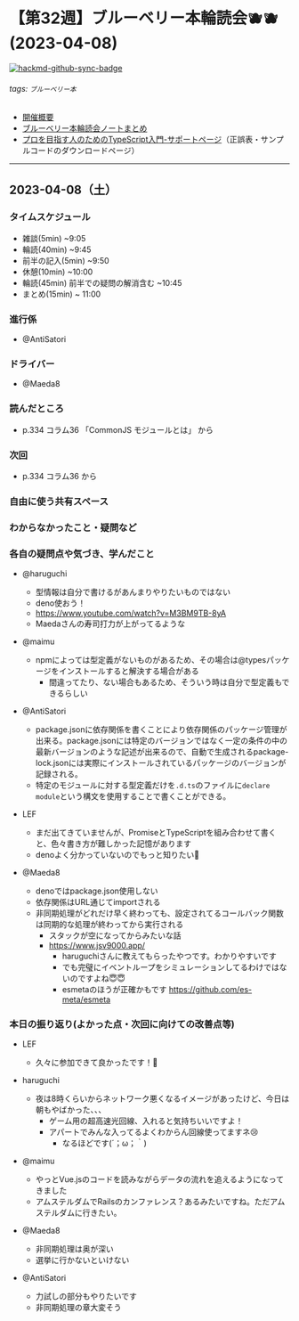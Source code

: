 # 【第32週】ブルーベリー本輪読会🫐🫐<br />(2023-04-08)

[![hackmd-github-sync-badge](https://hackmd.io/hcbf4nd1QE-ioRfMzL20rg/badge)](https://hackmd.io/hcbf4nd1QE-ioRfMzL20rg)


###### tags: `ブルーベリー本`

- [開催概要](https://hackmd.io/1kCgi6_tSGukG0KZrqDLvA)
- [ブルーベリー本輪読会ノートまとめ](https://hackmd.io/Ih6bdReuR3eQpYkGaCx8pg)
- [プロを目指す人のためのTypeScript入門-サポートページ](https://gihyo.jp/book/2022/978-4-297-12747-3/support)（正誤表・サンプルコードのダウンロードページ）

---
## 2023-04-08（土）

### タイムスケジュール
- 雑談(5min) ~9:05
- 輪読(40min) ~9:45
- 前半の記入(5min) ~9:50
- 休憩(10min) ~10:00
- 輪読(45min) 前半での疑問の解消含む ~10:45
- まとめ(15min) ~ 11:00

### 進行係

- @AntiSatori

### ドライバー

- @Maeda8 

### 読んだところ

- p.334 コラム36 「CommonJS モジュールとは」 から

### 次回

- p.334 コラム36 から

### 自由に使う共有スペース

### わからなかったこと・疑問など

### 各自の疑問点や気づき、学んだこと

- @haruguchi
    - 型情報は自分で書けるがあんまりやりたいものではない
    - deno使おう！
    - https://www.youtube.com/watch?v=M3BM9TB-8yA
    - Maedaさんの寿司打力が上がってるような

- @maimu
    - npmによっては型定義がないものがあるため、その場合は@typesパッケージをインストールすると解決する場合がある
        - 間違ってたり、ない場合もあるため、そういう時は自分で型定義もできるらしい

- @AntiSatori 
    - package.jsonに依存関係を書くことにより依存関係のパッケージ管理が出来る。package.jsonには特定のバージョンではなく一定の条件の中の最新バージョンのような記述が出来るので、自動で生成されるpackage-lock.jsonには実際にインストールされているパッケージのバージョンが記録される。
    - 特定のモジュールに対する型定義だけを`.d.ts`のファイルに`declare module`という構文を使用することで書くことができる。

- LEF
    - まだ出てきていませんが、PromiseとTypeScriptを組み合わせて書くと、色々書き方が難しかった記憶があります
    - denoよく分かっていないのでもっと知りたい🦕

- @Maeda8 
	- denoではpackage.json使用しない
	- 依存関係はURL通じてimportされる
	- 非同期処理がどれだけ早く終わっても、設定されてるコールバック関数は同期的な処理が終わってから実行される
		- スタックが空になってからみたいな話
		- https://www.jsv9000.app/
			- haruguchiさんに教えてもらったやつです。わかりやすいです
			- でも完璧にイベントループをシミュレーションしてるわけではないのですよね😇😇
			- esmetaのほうが正確かもです https://github.com/es-meta/esmeta

### 本日の振り返り(よかった点・次回に向けての改善点等)

- LEF
    - 久々に参加できて良かったです！📘

- haruguchi
    - 夜は8時くらいからネットワーク悪くなるイメージがあったけど、今日は朝もやばかった、、、
        - ゲーム用の超高速光回線、入れると気持ちいいですよ！
        - アパートでみんな入ってるよくわからん回線使ってますネ:cry:
            - なるほどです(´；ω；｀)

- @maimu
    - やっとVue.jsのコードを読みながらデータの流れを追えるようになってきました
    - アムステルダムでRailsのカンファレンス？あるみたいですね。ただアムステルダムに行きたい。

- @Maeda8
	- 非同期処理は奥が深い
	- 選挙に行かないといけない

- @AntiSatori
    - 力試しの部分もやりたいです
    - 非同期処理の章大変そう
